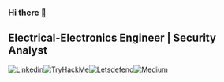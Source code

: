 ### Hi there 👋

<!--
**adamavsar/adamavsar** is a ✨ _special_ ✨ repository because its `README.md` (this file) appears on your GitHub profile.

Here are some ideas to get you started:

- 🔭 I’m currently working on ...
- 🌱 I’m currently learning 
- 👯 I’m looking to collaborate on ...
- 🤔 I’m looking for help with ...
- 💬 Ask me about ...
- 📫 How to reach me: avsaris@outlook.com
- 😄 Pronouns: ...
- ⚡ Fun fact: ...-->

Electrical-Electronics Engineer | Security Analyst
---
[![Linkedin](https://img.shields.io/badge/Linkedin-0A66C2?style=for-the-badge&logo=linkedin)](https://www.linkedin.com/in/ademavsar/)[![TryHackMe](https://img.shields.io/badge/tryhackme-212C42?style=for-the-badge&logo=TryHackMe)](https://tryhackme.com/p/avsar)[![Letsdefend](https://img.shields.io/badge/letsdefend-335EEA?style=for-the-badge&logo=cyberdefenders)](https://app.letsdefend.io/user/avsar)[![Medium](https://img.shields.io/badge/medium-000000?style=for-the-badge&logo=Medium)](https://medium.com/@avsar) 

<!--
- 🔭 I’m currently working on ...
- 🌱 I’m currently learning 
- 👯 I’m looking to collaborate on ...
- 🤔 I’m looking for help with ...
- 💬 Ask me about ...
- 📫 How to reach me: avsaris@outlook.com
- 😄 Pronouns: ...
- ⚡ Fun fact: ...



<div align="center">
  
 # Hello, world! 👋

  #### You can find me on:
  [LinkedIn](https://www.linkedin.com/in/soroush-chehresa) - [Stack Overflow](https://stackoverflow.com/users/9516173/soroush-chehresa) - [Medium](https://medium.com/@soroushchehresa) - [Dribbble](https://dribbble.com/soroushchehresa) - [Email](mailto:s1996ch@gmail.com)
  <br>
  <br>
  <br>
  [<img src="https://github-readme-stats.vercel.app/api?username=soroushchehresa&show_icons=true&line_height=45&include_all_commits=true" />](https://github.com/soroushchehresa) [<img src="https://github-readme-stackoverflow.vercel.app/?userID=9516173"  />](https://stackoverflow.com/users/9516173/soroush-chehresa)
  <br>
  <br>
</div>